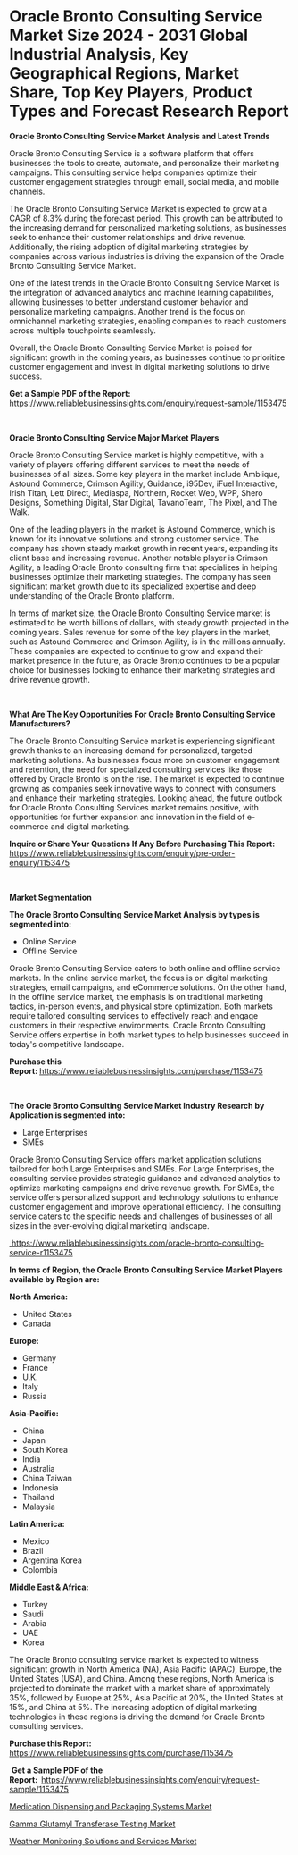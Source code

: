 <p><h1>Oracle Bronto Consulting Service Market Size 2024 - 2031 Global Industrial Analysis, Key Geographical Regions, Market Share, Top Key Players, Product Types and Forecast Research Report</h1></p><p><strong>Oracle Bronto Consulting Service Market Analysis and Latest Trends</strong></p>
<p><p>Oracle Bronto Consulting Service is a software platform that offers businesses the tools to create, automate, and personalize their marketing campaigns. This consulting service helps companies optimize their customer engagement strategies through email, social media, and mobile channels.</p><p>The Oracle Bronto Consulting Service Market is expected to grow at a CAGR of 8.3% during the forecast period. This growth can be attributed to the increasing demand for personalized marketing solutions, as businesses seek to enhance their customer relationships and drive revenue. Additionally, the rising adoption of digital marketing strategies by companies across various industries is driving the expansion of the Oracle Bronto Consulting Service Market.</p><p>One of the latest trends in the Oracle Bronto Consulting Service Market is the integration of advanced analytics and machine learning capabilities, allowing businesses to better understand customer behavior and personalize marketing campaigns. Another trend is the focus on omnichannel marketing strategies, enabling companies to reach customers across multiple touchpoints seamlessly.</p><p>Overall, the Oracle Bronto Consulting Service Market is poised for significant growth in the coming years, as businesses continue to prioritize customer engagement and invest in digital marketing solutions to drive success.</p></p>
<p><strong>Get a Sample PDF of the Report:&nbsp;</strong> <a href="https://www.reliablebusinessinsights.com/enquiry/request-sample/1153475">https://www.reliablebusinessinsights.com/enquiry/request-sample/1153475</a></p>
<p>&nbsp;</p>
<p><strong>Oracle Bronto Consulting Service Major Market Players</strong></p>
<p><p>Oracle Bronto Consulting Service market is highly competitive, with a variety of players offering different services to meet the needs of businesses of all sizes. Some key players in the market include Amblique, Astound Commerce, Crimson Agility, Guidance, i95Dev, iFuel Interactive, Irish Titan, Lett Direct, Mediaspa, Northern, Rocket Web, WPP, Shero Designs, Something Digital, Star Digital, TavanoTeam, The Pixel, and The Walk. </p><p>One of the leading players in the market is Astound Commerce, which is known for its innovative solutions and strong customer service. The company has shown steady market growth in recent years, expanding its client base and increasing revenue. Another notable player is Crimson Agility, a leading Oracle Bronto consulting firm that specializes in helping businesses optimize their marketing strategies. The company has seen significant market growth due to its specialized expertise and deep understanding of the Oracle Bronto platform.</p><p>In terms of market size, the Oracle Bronto Consulting Service market is estimated to be worth billions of dollars, with steady growth projected in the coming years. Sales revenue for some of the key players in the market, such as Astound Commerce and Crimson Agility, is in the millions annually. These companies are expected to continue to grow and expand their market presence in the future, as Oracle Bronto continues to be a popular choice for businesses looking to enhance their marketing strategies and drive revenue growth.</p></p>
<p>&nbsp;</p>
<p><strong>What Are The Key Opportunities For Oracle Bronto Consulting Service Manufacturers?</strong></p>
<p><p>The Oracle Bronto Consulting Service market is experiencing significant growth thanks to an increasing demand for personalized, targeted marketing solutions. As businesses focus more on customer engagement and retention, the need for specialized consulting services like those offered by Oracle Bronto is on the rise. The market is expected to continue growing as companies seek innovative ways to connect with consumers and enhance their marketing strategies. Looking ahead, the future outlook for Oracle Bronto Consulting Services market remains positive, with opportunities for further expansion and innovation in the field of e-commerce and digital marketing.</p></p>
<p><strong>Inquire or Share Your Questions If Any Before Purchasing This Report:</strong> <a href="https://www.reliablebusinessinsights.com/enquiry/pre-order-enquiry/1153475">https://www.reliablebusinessinsights.com/enquiry/pre-order-enquiry/1153475</a></p>
<p>&nbsp;</p>
<p><strong>Market Segmentation</strong></p>
<p><strong>The Oracle Bronto Consulting Service Market Analysis by types is segmented into:</strong></p>
<p><ul><li>Online Service</li><li>Offline Service</li></ul></p>
<p><p>Oracle Bronto Consulting Service caters to both online and offline service markets. In the online service market, the focus is on digital marketing strategies, email campaigns, and eCommerce solutions. On the other hand, in the offline service market, the emphasis is on traditional marketing tactics, in-person events, and physical store optimization. Both markets require tailored consulting services to effectively reach and engage customers in their respective environments. Oracle Bronto Consulting Service offers expertise in both market types to help businesses succeed in today's competitive landscape.</p></p>
<p><strong>Purchase this Report:&nbsp;</strong><a href="https://www.reliablebusinessinsights.com/purchase/1153475">https://www.reliablebusinessinsights.com/purchase/1153475</a></p>
<p>&nbsp;</p>
<p><strong>The Oracle Bronto Consulting Service Market Industry Research by Application is segmented into:</strong></p>
<p><ul><li>Large Enterprises</li><li>SMEs</li></ul></p>
<p><p>Oracle Bronto Consulting Service offers market application solutions tailored for both Large Enterprises and SMEs. For Large Enterprises, the consulting service provides strategic guidance and advanced analytics to optimize marketing campaigns and drive revenue growth. For SMEs, the service offers personalized support and technology solutions to enhance customer engagement and improve operational efficiency. The consulting service caters to the specific needs and challenges of businesses of all sizes in the ever-evolving digital marketing landscape.</p></p>
<p><a href="https://www.reliablebusinessinsights.com/oracle-bronto-consulting-service-r1153475">&nbsp;https://www.reliablebusinessinsights.com/oracle-bronto-consulting-service-r1153475</a></p>
<p><strong>In terms of Region, the Oracle Bronto Consulting Service Market Players available by Region are:</strong></p>
<p>
    <p> <strong> North America: </strong>
        <ul>
            <li>United States</li>
            <li>Canada</li>
        </ul>
        </p> 
    <p> <strong> Europe: </strong>
        <ul>
            <li>Germany</li>
            <li>France</li>
            <li>U.K.</li>
            <li>Italy</li>
            <li>Russia</li>
        </ul>
        </p> 
    <p> <strong> Asia-Pacific: </strong>
        <ul>
            <li>China</li>
            <li>Japan</li>
            <li>South Korea</li>
            <li>India</li>
            <li>Australia</li>
            <li>China Taiwan</li>
            <li>Indonesia</li>
            <li>Thailand</li>
            <li>Malaysia</li>
        </ul>
        </p> 
    <p> <strong> Latin America: </strong>
        <ul>
            <li>Mexico</li>
            <li>Brazil</li>
            <li>Argentina Korea</li>
            <li>Colombia</li>
        </ul>
        </p> 
    <p> <strong> Middle East & Africa: </strong>
        <ul>
            <li>Turkey</li>
            <li>Saudi</li>
            <li>Arabia</li>
            <li>UAE</li>
            <li>Korea</li>
        </ul>
    </p>
    </p>
<p><p>The Oracle Bronto consulting service market is expected to witness significant growth in North America (NA), Asia Pacific (APAC), Europe, the United States (USA), and China. Among these regions, North America is projected to dominate the market with a market share of approximately 35%, followed by Europe at 25%, Asia Pacific at 20%, the United States at 15%, and China at 5%. The increasing adoption of digital marketing technologies in these regions is driving the demand for Oracle Bronto consulting services.</p></p>
<p><strong>Purchase this Report: </strong><a href="https://www.reliablebusinessinsights.com/purchase/1153475">https://www.reliablebusinessinsights.com/purchase/1153475</a></p>
<p>&nbsp;<strong>Get a Sample PDF of the Report:&nbsp;&nbsp;</strong><a href="https://www.reliablebusinessinsights.com/enquiry/request-sample/1153475">https://www.reliablebusinessinsights.com/enquiry/request-sample/1153475</a></p>
<p><strong></strong></p>
<p><p><a href="https://github.com/waylose1223/Market-Research-Report-List-1/blob/main/medication-dispensing-and-packaging-systems-market.md">Medication Dispensing and Packaging Systems Market</a></p><p><a href="https://github.com/sardarp081/Market-Research-Report-List-1/blob/main/gamma-glutamyl-transferase-testing-market.md">Gamma Glutamyl Transferase Testing Market</a></p><p><a href="https://github.com/gcimaudf65/Market-Research-Report-List-1/blob/main/weather-monitoring-solutions-and-services-market.md">Weather Monitoring Solutions and Services Market</a></p></p>